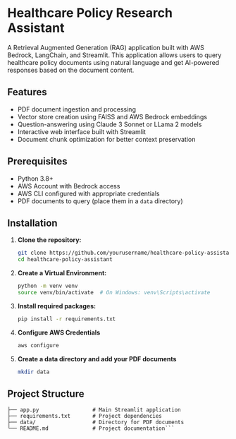 # Healthcare Policy Research Assistant

A Retrieval Augmented Generation (RAG) application built with AWS Bedrock, LangChain, and Streamlit. This application allows users to query healthcare policy documents using natural language and get AI-powered responses based on the document content.

## Features

- PDF document ingestion and processing
- Vector store creation using FAISS and AWS Bedrock embeddings
- Question-answering using Claude 3 Sonnet or LLama 2 models
- Interactive web interface built with Streamlit
- Document chunk optimization for better context preservation

## Prerequisites

- Python 3.8+
- AWS Account with Bedrock access
- AWS CLI configured with appropriate credentials
- PDF documents to query (place them in a `data` directory)

## Installation

1. **Clone the repository:**
   ```bash
   git clone https://github.com/yourusername/healthcare-policy-assistant.git
   cd healthcare-policy-assistant
2. **Create a Virtual Environment:**
   ``` bash
   python -m venv venv
   source venv/bin/activate  # On Windows: venv\Scripts\activate
3. **Install required packages:**
   ``` bash
   pip install -r requirements.txt
4. **Configure AWS Credentials**
      ``` bash
      aws configure
5. **Create a data directory and add your PDF documents**
     ``` bash
     mkdir data

## Project Structure

```healthcare-policy-assistant/
├── app.py                 # Main Streamlit application
├── requirements.txt       # Project dependencies
├── data/                  # Directory for PDF documents
└── README.md              # Project documentation```





